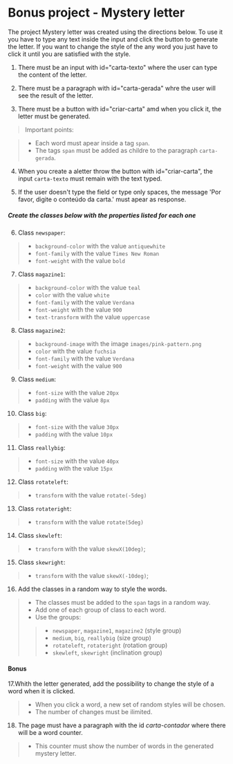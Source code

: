 # Bonus project - Mystery letter

The project Mystery letter was created using the directions below. To use it you have to type any text inside the input and click the button to generate the letter. If you want to change the style of the any word you just have to click it until you are satisfied with the style.

1. There must be an input with id="carta-texto" where the user can type the content of the letter.

2. There must be a paragraph with id="carta-gerada" whre the user will see the result of the letter.

3. There must be a button with id="criar-carta" amd when you click it, the letter must be generated.

> Important points:

>* Each word must apear inside a tag `span`.
>* The tags `span` must be added as childre to the paragraph `carta-gerada`.

4. When you create a aletter throw the button with id="criar-carta", the input `carta-texto` must remain with the text typed.

5. If the user doesn't type the field or type only spaces, the message 'Por favor, digite o conteúdo da carta.' must apear as response.

##### Create the classes below with the properties listed for each one

6. Class `newspaper`:
>* `background-color` with the value `antiquewhite`
>* `font-family` with the value `Times New Roman`
>* `font-weight` with the value `bold`

7. Class `magazine1`:

>* `background-color` with the value `teal`
>* `color` with the value `white`
>* `font-family` with the value `Verdana`
>* `font-weight` with the value `900`
>* `text-transform` with the value `uppercase`

8. Class `magazine2`:

>* `background-image` with the image `images/pink-pattern.png`
>* `color` with the value `fuchsia`
>* `font-family` with the value `Verdana`
>* `font-weight` with the value `900`

9. Class `medium`:

>* `font-size` with the value `20px`
>* `padding` with the value `8px`

10. Class `big`:

>* `font-size` with the value `30px`
>* `padding` with the value `10px`

11. Class `reallybig`:

>* `font-size` with the value `40px`
>* `padding` with the value `15px`

12. Class `rotateleft`:

>* `transform` with the value `rotate(-5deg)`

13. Class `rotateright`:

>* `transform` with the value `rotate(5deg)`

14. Class `skewleft`:

>* `transform` with the value `skewX(10deg)`;

15. Class `skewright`:

>* `transform` with the value `skewX(-10deg)`;

16. Add the classes in a random way to style the words.

>* The classes must be added to the `span` tags in a random way.
>* Add one of each group of class to each word.
>* Use the groups:
>>  - `newspaper`, `magazine1`, `magazine2` (style group)
>>  - `medium`, `big`, `reallybig` (size group)
>>  - `rotateleft`, `rotateright` (rotation group)
>>  - `skewleft`, `skewright` (inclination group)

#### Bonus

17.Whith the letter generated, add the possibility to change the style of a word when it is clicked.

>* When you click a word, a new set of random styles will be chosen.
>* The number of changes must be ilimited.

18. The page must have a paragraph with the id _carta-contador_ where there will be a word counter.

>* This counter must show the number of words in the generated mystery letter.
